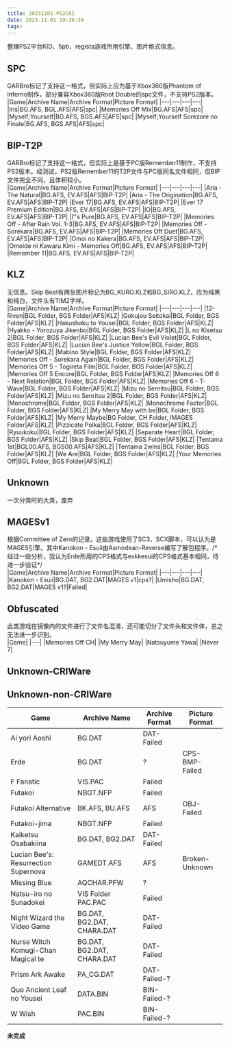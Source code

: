```yaml
---
title: 20231101-PS2CRI
date: 2023-11-01 19:38:34
tags:
---
```

整理PS2平台KID、5pb、regista游戏所用引擎、图片格式信息。
## SPC
GARBro标记了支持这一格式，但实际上应为基于Xbox360版Phantom of Inferno制作，部分兼容Xbox360版Root Double的spc文件，不支持PS2版本。  
|Game|Archive Name|Archive Format|Picture Format|
|---|---|---|---|
|Iris|BG.AFS, BGL.AFS|AFS|spc|
|Memories Off Mix|BG.AFS|AFS|spc|
|Myself;Yourself|BG.AFS, BGS.AFS|AFS|spc|
|Myself;Yourself Sorezore no Finale|BG.AFS, BGS.AFS|AFS|spc|
## BIP-T2P
GARBro标记了支持这一格式，但实际上是基于PC版Remember11制作，不支持PS2版本。经测试，PS2版Remember11的T2P文件与PC版同名文件相同，但BIP文件完全不同，且体积较小。  
|Game|Archive Name|Archive Format|Picture Format|
|---|---|---|---|
|Aria - The Natural|BG.AFS, EV.AFS|AFS|BIP-T2P|
|Aria - The Origination|BG.AFS, EV.AFS|AFS|BIP-T2P|
|Ever 17|BG.AFS, EV.AFS|AFS|BIP-T2P|
|Ever 17 Premium Edition|BG.AFS, EV.AFS|AFS|BIP-T2P|
|IO|BG.AFS, EV.AFS|AFS|BIP-T2P|
|I''s Pure|BG.AFS, EV.AFS|AFS|BIP-T2P|
|Memories Off - After Rain Vol. 1-3|BG.AFS, EV.AFS|AFS|BIP-T2P|
|Memories Off - Sorekara|BG.AFS, EV.AFS|AFS|BIP-T2P|
|Memories Off Duet|BG.AFS, EV.AFS|AFS|BIP-T2P|
|Omoi no Kakera|BG.AFS, EV.AFS|AFS|BIP-T2P|
|Omoide ni Kawaru Kimi - Memories Off|BG.AFS, EV.AFS|AFS|BIP-T2P|
|Remember 11|BG.AFS, EV.AFS|AFS|BIP-T2P|
## KLZ
无信息。Skip Beat有两张图片标记为BG_KURO.KLZ和BG_SIRO.KLZ，应为纯黑和纯白，文件头有TIM2字样。  
|Game|Archive Name|Archive Format|Picture Format|
|---|---|---|---|
|12-Riven|BGL Folder, BGS Folder|AFS|KLZ|
|Gokujou Seitokai|BGL Folder, BGS Folder|AFS|KLZ|
|Hakushaku to Yousei|BGL Folder, BGS Folder|AFS|KLZ|
|Hyakko - Yorozuya Jikenbo|BGL Folder, BGS Folder|AFS|KLZ|
|L no Kisetsu 2|BGL Folder, BGS Folder|AFS|KLZ|
|Lucian Bee's Evil Violet|BGL Folder, BGS Folder|AFS|KLZ|
|Lucian Bee's Justice Yellow|BGL Folder, BGS Folder|AFS|KLZ|
|Mabino Style|BGL Folder, BGS Folder|AFS|KLZ|
|Memories Off - Sorekara Again|BGL Folder, BGS Folder|AFS|KLZ|
|Memories Off 5 - Togireta Film|BGL Folder, BGS Folder|AFS|KLZ|
|Memories Off 5 Encore|BGL Folder, BGS Folder|AFS|KLZ|
|Memories Off 6 - Next Relation|BGL Folder, BGS Folder|AFS|KLZ|
|Memories Off 6 - T-Wave|BGL Folder, BGS Folder|AFS|KLZ|
|Mizu no Senritsu|BGL Folder, BGS Folder|AFS|KLZ|
|Mizu no Senritsu 2|BGL Folder, BGS Folder|AFS|KLZ|
|Monochrome|BGL Folder, BGS Folder|AFS|KLZ|
|Monochrome Factor|BGL Folder, BGS Folder|AFS|KLZ|
|My Merry May with be|BGL Folder, BGS Folder|AFS|KLZ|
|My Merry Maybe|BG Folder, CH Folder, IMAGES Folder|AFS|KLZ|
|Pizzicato Polka|BGL Folder, BGS Folder|AFS|KLZ|
|Ryuukoku|BGL Folder, BGS Folder|AFS|KLZ|
|Separate Heart|BGL Folder, BGS Folder|AFS|KLZ|
|Skip Beat|BGL Folder, BGS Folder|AFS|KLZ|
|Tentama 1st|BGL00.AFS, BGS00.AFS|AFS|KLZ|
|Tentama 2wins|BGL Folder, BGS Folder|AFS|KLZ|
|We Are|BGL Folder, BGS Folder|AFS|KLZ|
|Your Memories Off|BGL Folder, BGS Folder|AFS|KLZ|
## Unknown
一次分类时的大类，废弃
## MAGESv1
根据Committee of Zero的记录，这些游戏使用了SC3、SCX脚本，可以认为是MAGES引擎。其中Kanokon - Esuii由Asmodean-Reverse编写了解包程序。/\*经过一些分析，我认为Erde所用的CPS格式与exkkesui的CPS格式基本相同，待进一步验证\*/  
|Game|Archive Name|Archive Format|Picture Format|
|---|---|---|---|
|Kanokon - Esuii|BG.DAT, BG2.DAT|MAGES v1|cps?|
|Umisho|BG.DAT, BG2.DAT|MAGES v1?|Failed|
## Obfuscated
此类游戏在镜像内的文件进行了文件名混淆，还可能切分了文件头和文件体，总之无法进一步识别。  
|Game|
|---|
|Memories Off CH|
|My Merry May|
|Natsuyume Yawa|
|Never 7|
## Unknown-CRIWare
## Unknown-non-CRIWare
|Game|Archive Name|Archive Format|Picture Format|
|---|---|---|---|
|Ai yori Aoshi|BG.DAT|DAT-Failed||
|Erde|BG.DAT|?|CPS-BMP-Failed|
|F Fanatic|VIS.PAC|Failed||
|Futakoi|NBGT.NFP|Failed||
|Futakoi Alternative|BK.AFS, BU.AFS|AFS|OBJ-Failed|
|Futakoi-jima|NBGT.NFP|Failed||
|Kaiketsu Osabakiina|BG.DAT, BG2.DAT|DAT-Failed||
|Lucian Bee's: Resurrection Supernova|GAMEDT.AFS|AFS|Broken-Unknown|
|Missing Blue|AQCHAR.PFW|?||
|Natsu-iro no Sunadokei|VIS Folder PAC.PAC|Failed||
|Night Wizard the Video Game|BG.DAT, BG2.DAT, CHARA.DAT|DAT-Failed||
|Nurse Witch Komugi-Chan Magical te|BG.DAT, BG2.DAT, CHARA.DAT|DAT-Failed||
|Prism Ark Awake|PA_CG.DAT|DAT-Failed-?||
|Que Ancient Leaf no Yousei|DATA.BIN|BIN-Failed-?||
|W Wish|PAC.BIN|BIN-Failed-?||
**未完成**